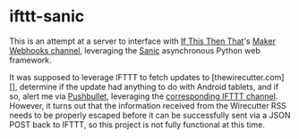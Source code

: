# ifttt-sanic

This is an attempt at a server to interface with [If This Then That][ifttt_url]'s
[Maker Webhooks channel][maker_url], leveraging the [Sanic][sanic_url] asynchronous
Python web framework. 

It was supposed to leverage IFTTT to fetch updates to [thewirecutter.com][], determine
if the update had anything to do with Android tablets, and if so, alert me via
[Pushbullet][pb_url], leveraging the [corresponding IFTTT channel][pb_channel_url].
However, it turns out that the information received from the Wirecutter RSS needs to
be properly escaped before it can be successfully sent via a JSON POST back to IFTTT,
so this project is not fully functional at this time.

[ifttt_url]: https://en.wikipedia.org/wiki/IFTTT
[maker_url]: https://ifttt.com/maker_webhooks
[sanic_url]: https://github.com/channelcat/sanic
[pb_url]: https://www.pushbullet.com/
[pb_channel_url]: https://ifttt.com/pushbullet
